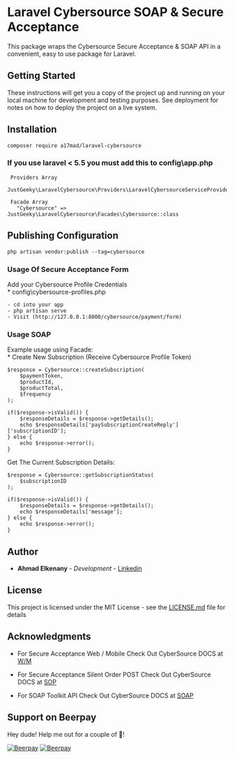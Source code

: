 # Laravel Cybersource SOAP & Secure Acceptance

This package wraps the Cybersource Secure Acceptance & SOAP API in a convenient, easy to use package for Laravel.

## Getting Started

These instructions will get you a copy of the project up and running on your local machine for development and testing purposes. See deployment for notes on how to deploy the project on a live system.

## Installation 

```
composer require a17mad/laravel-cybersource
```

### If you use laravel < 5.5 you must add this to config\app.php
```
 Providers Array 
   JustGeeky\LaravelCybersource\Providers\LaravelCybersourceServiceProvider::class

 Facade Array 
   "Cybersource" => JustGeeky\LaravelCybersource\Facades\Cybersource::class

```

## Publishing Configuration

```
php artisan vendor:publish --tag=cybersource
```

### Usage Of Secure Acceptance Form

Add your Cybersource Profile Credentials 
 <br> *  config\cybersource-profiles.php
```
- cd into your app 
- php artisan serve
- Visit (http://127.0.0.1:8000/cybersource/payment/form)

```

### Usage SOAP 

Example usage using Facade:
 <br> *  Create New Subscription (Receive Cybersource Profile Token)
```
$response = Cybersource::createSubscription(
    $paymentToken,
    $productId,
    $productTotal,
    $frequency
);

if($response->isValid()) {
    $responseDetails = $response->getDetails();
    echo $responseDetails['paySubscriptionCreateReply']['subscriptionID'];
} else {
    echo $response->error();
}
```

Get The Current Subscription Details:

```
$response = Cybersource::getSubscriptionStatus(
    $subscriptionID
);

if($response->isValid()) {
    $responseDetails = $response->getDetails();
    echo $responseDetails['message'];
} else {
    echo $response->error();
}
```

## Author

* **Ahmad Elkenany** - *Development* - [Linkedin](https://www.linkedin.com/in/ahmad-elkenany/)

## License

This project is licensed under the MIT License - see the [LICENSE.md](https://github.com/a17mad/laravel-cybersource/blob/master/LICENSE) file for details

## Acknowledgments
- For Secure Acceptance Web / Mobile Check Out CyberSource DOCS at [W/M](https://www.cybersource.com/developers/getting_started/integration_methods/secure_acceptance_wm/)
- For Secure Acceptance Silent Order POST Check Out CyberSource DOCS at [SOP](https://www.cybersource.com/developers/getting_started/integration_methods/secure_acceptance_sop/)

- For SOAP Toolkit API Check Out CyberSource DOCS at [SOAP](https://www.cybersource.com/developers/getting_started/integration_methods/soap_toolkit_api/)


## Support on Beerpay
Hey dude! Help me out for a couple of :beers:!

[![Beerpay](https://beerpay.io/deva7mad/laravel-cybersource/badge.svg?style=beer-square)](https://beerpay.io/deva7mad/laravel-cybersource)  [![Beerpay](https://beerpay.io/deva7mad/laravel-cybersource/make-wish.svg?style=flat-square)](https://beerpay.io/deva7mad/laravel-cybersource?focus=wish)
